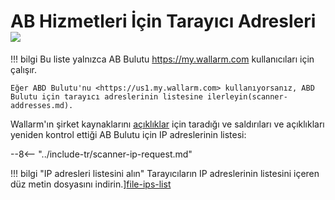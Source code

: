 [file-ips-list]: ../downloads/scanner-ip-addresses-eu.txt

# AB Hizmetleri İçin Tarayıcı Adresleri <a href="../../about-wallarm/subscription-plans/#subscription-plans"><img src="../../images/api-security-tag.svg" style="border: none;"></a>

!!! bilgi
    Bu liste yalnızca AB Bulutu <https://my.wallarm.com> kullanıcıları için çalışır.
    
    Eğer ABD Bulutu'nu <https://us1.my.wallarm.com> kullanıyorsanız, ABD Bulutu için tarayıcı adreslerinin listesine ilerleyin(scanner-addresses.md).

Wallarm'ın şirket kaynaklarını [açıklıklar](../glossary-en.md#açıklık) için taradığı ve saldırıları ve açıklıkları yeniden kontrol ettiği AB Bulutu için IP adreslerinin listesi:

--8<-- "../include-tr/scanner-ip-request.md"

!!! bilgi "IP adresleri listesini alın"
    Tarayıcıların IP adreslerinin listesini içeren düz metin dosyasını indirin.][file-ips-list]